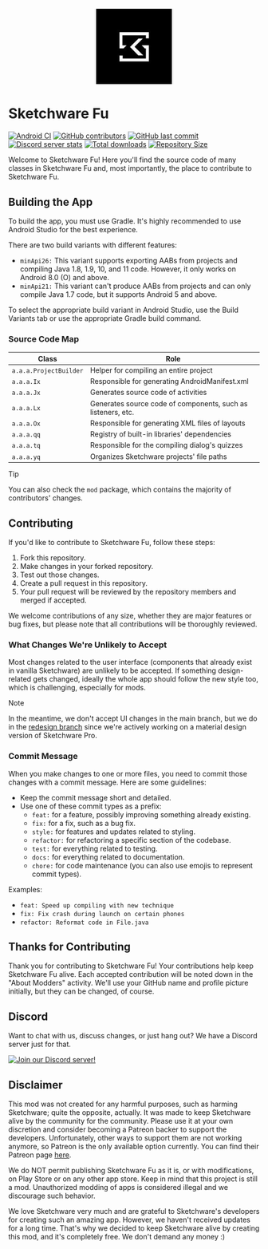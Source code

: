 <p align="center">
  <img src="assets/FuMod.png" style="width: 30%;" />
</p>

# Sketchware Fu
[![Android CI](https://github.com/ROSPDK/SketchwareFu/actions/workflows/android.yml/badge.svg)](https://github.com/ROSPDK/SketchwareFu/actions/workflows/android.yml)
[![GitHub contributors](https://img.shields.io/github/contributors/ROSPDK/SketchwareFu)](https://github.com/ROSPDK/SketchwareFu/graphs/contributors)
[![GitHub last commit](https://img.shields.io/github/last-commit/ROSPDK/SketchwareFu)](https://github.com/ROSPDK/SketchwareFu/commits/)
[![Discord server stats](https://img.shields.io/discord/790686719753846785)](http://discord.gg/kq39yhT4rX)
[![Total downloads](https://img.shields.io/github/downloads/ROSPDK/SketchwareFu/total)](https://github.com/ROSPDK/SketchwareFu/releases)
[![Repository Size](https://img.shields.io/github/repo-size/ROSPDK/SketchwareFu)](https://github.com/ROSPDK/SketchwareFu)

Welcome to Sketchware Fu! Here you'll find the source code of many classes in Sketchware Fu and, most importantly, the place to contribute to Sketchware Fu.

## Building the App
To build the app, you must use Gradle. It's highly recommended to use Android Studio for the best experience.

There are two build variants with different features:

- `minApi26:` This variant supports exporting AABs from projects and compiling Java 1.8, 1.9, 10, and 11 code. However, it only works on Android 8.0 (O) and above.
- `minApi21:` This variant can't produce AABs from projects and can only compile Java 1.7 code, but it supports Android 5 and above.

To select the appropriate build variant in Android Studio, use the Build Variants tab or use the appropriate Gradle build command.

### Source Code Map

| Class           | Role                                        |
| --------------- | ------------------------------------------- |
| `a.a.a.ProjectBuilder`      | Helper for compiling an entire project       |
| `a.a.a.Ix`      | Responsible for generating AndroidManifest.xml |
| `a.a.a.Jx`      | Generates source code of activities          |
| `a.a.a.Lx`      | Generates source code of components, such as listeners, etc. |
| `a.a.a.Ox`      | Responsible for generating XML files of layouts |
| `a.a.a.qq`      | Registry of built-in libraries' dependencies |
| `a.a.a.tq`      | Responsible for the compiling dialog's quizzes |
| `a.a.a.yq`      | Organizes Sketchware projects' file paths    |

> [!TIP]
> You can also check the `mod` package, which contains the majority of contributors' changes.

## Contributing

If you'd like to contribute to Sketchware Fu, follow these steps:

1. Fork this repository.
2. Make changes in your forked repository.
3. Test out those changes.
4. Create a pull request in this repository.
5. Your pull request will be reviewed by the repository members and merged if accepted.

We welcome contributions of any size, whether they are major features or bug fixes, but please note that all contributions will be thoroughly reviewed.

### What Changes We're Unlikely to Accept

Most changes related to the user interface (components that already exist in vanilla Sketchware) are unlikely to be accepted. If something design-related gets changed, ideally the whole app should follow the new style too, which is challenging, especially for mods.
> [!NOTE]
> In the meantime, we don't accept UI changes in the main branch, but we do in the [redesign branch](https://github.com/Sketchware-Pro/Sketchware-Pro/tree/material-redesign) since we're actively working on a material design version of Sketchware Pro.

### Commit Message

When you make changes to one or more files, you need to commit those changes with a commit message. Here are some guidelines:

- Keep the commit message short and detailed.
- Use one of these commit types as a prefix:
  - `feat:` for a feature, possibly improving something already existing.
  - `fix:` for a fix, such as a bug fix.
  - `style:` for features and updates related to styling.
  - `refactor:` for refactoring a specific section of the codebase.
  - `test:` for everything related to testing.
  - `docs:` for everything related to documentation.
  - `chore:` for code maintenance (you can also use emojis to represent commit types).

Examples:
- `feat: Speed up compiling with new technique`
- `fix: Fix crash during launch on certain phones`
- `refactor: Reformat code in File.java`

## Thanks for Contributing

Thank you for contributing to Sketchware Fu! Your contributions help keep Sketchware Fu alive. Each accepted contribution will be noted down in the "About Modders" activity. We'll use your GitHub name and profile picture initially, but they can be changed, of course.

## Discord

Want to chat with us, discuss changes, or just hang out? We have a Discord server just for that.

[![Join our Discord server!](https://invidget.switchblade.xyz/kq39yhT4rX)](http://discord.gg/kq39yhT4rX)

## Disclaimer

This mod was not created for any harmful purposes, such as harming Sketchware; quite the opposite, actually. It was made to keep Sketchware alive by the community for the community. Please use it at your own discretion and consider becoming a Patreon backer to support the developers. Unfortunately, other ways to support them are not working anymore, so Patreon is the only available option currently. You can find their Patreon page [here](https://www.patreon.com/sketchware).

We do NOT permit publishing Sketchware Fu as it is, or with modifications, on Play Store or on any other app store. Keep in mind that this project is still a mod. Unauthorized modding of apps is considered illegal and we discourage such behavior.

We love Sketchware very much and are grateful to Sketchware's developers for creating such an amazing app. However, we haven't received updates for a long time. That's why we decided to keep Sketchware alive by creating this mod, and it's completely free. We don't demand any money :)
